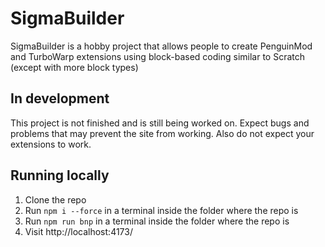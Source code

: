 # SigmaBuilder

SigmaBuilder is a hobby project that allows people to create PenguinMod and TurboWarp extensions using block-based coding similar to Scratch (except with more block types)

## In development
This project is not finished and is still being worked on. Expect bugs and problems that may prevent the site from working.
Also do not expect your extensions to work.

## Running locally

1. Clone the repo
2. Run `npm i --force` in a terminal inside the folder where the repo is
3. Run `npm run bnp` in a terminal inside the folder where the repo is
4. Visit http://localhost:4173/

